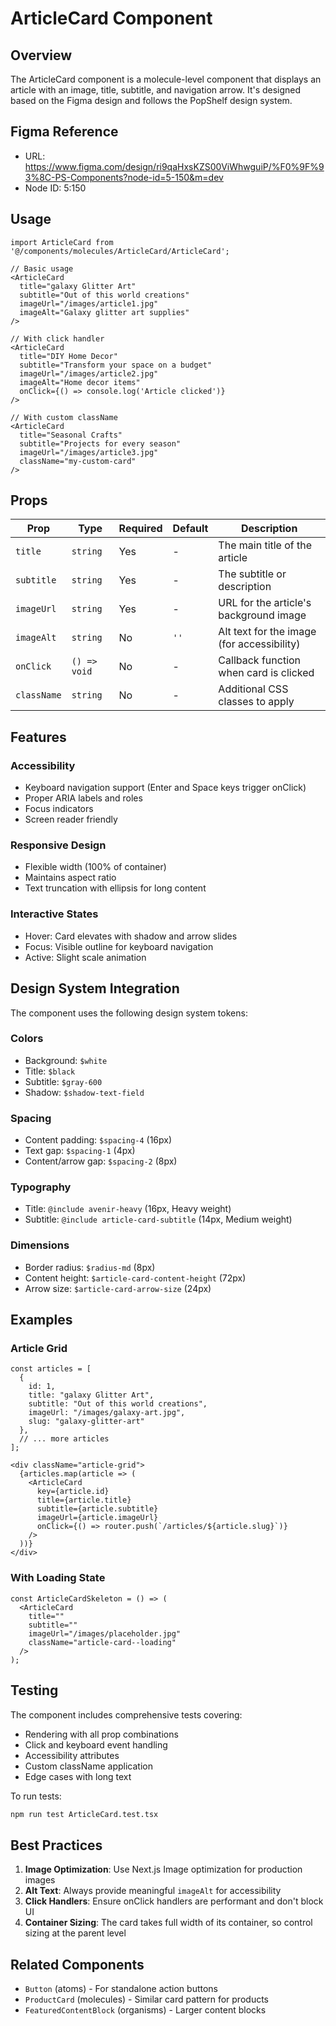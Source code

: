 # ArticleCard Component

## Overview
The ArticleCard component is a molecule-level component that displays an article with an image, title, subtitle, and navigation arrow. It's designed based on the Figma design and follows the PopShelf design system.

## Figma Reference
- URL: https://www.figma.com/design/ri9qaHxsKZS00ViWhwguiP/%F0%9F%93%8C-PS-Components?node-id=5-150&m=dev
- Node ID: 5:150

## Usage

```tsx
import ArticleCard from '@/components/molecules/ArticleCard/ArticleCard';

// Basic usage
<ArticleCard
  title="galaxy Glitter Art"
  subtitle="Out of this world creations"
  imageUrl="/images/article1.jpg"
  imageAlt="Galaxy glitter art supplies"
/>

// With click handler
<ArticleCard
  title="DIY Home Decor"
  subtitle="Transform your space on a budget"
  imageUrl="/images/article2.jpg"
  imageAlt="Home decor items"
  onClick={() => console.log('Article clicked')}
/>

// With custom className
<ArticleCard
  title="Seasonal Crafts"
  subtitle="Projects for every season"
  imageUrl="/images/article3.jpg"
  className="my-custom-card"
/>
```

## Props

| Prop | Type | Required | Default | Description |
|------|------|----------|---------|-------------|
| `title` | `string` | Yes | - | The main title of the article |
| `subtitle` | `string` | Yes | - | The subtitle or description |
| `imageUrl` | `string` | Yes | - | URL for the article's background image |
| `imageAlt` | `string` | No | `''` | Alt text for the image (for accessibility) |
| `onClick` | `() => void` | No | - | Callback function when card is clicked |
| `className` | `string` | No | - | Additional CSS classes to apply |

## Features

### Accessibility
- Keyboard navigation support (Enter and Space keys trigger onClick)
- Proper ARIA labels and roles
- Focus indicators
- Screen reader friendly

### Responsive Design
- Flexible width (100% of container)
- Maintains aspect ratio
- Text truncation with ellipsis for long content

### Interactive States
- Hover: Card elevates with shadow and arrow slides
- Focus: Visible outline for keyboard navigation
- Active: Slight scale animation

## Design System Integration

The component uses the following design system tokens:

### Colors
- Background: `$white`
- Title: `$black`
- Subtitle: `$gray-600`
- Shadow: `$shadow-text-field`

### Spacing
- Content padding: `$spacing-4` (16px)
- Text gap: `$spacing-1` (4px)
- Content/arrow gap: `$spacing-2` (8px)

### Typography
- Title: `@include avenir-heavy` (16px, Heavy weight)
- Subtitle: `@include article-card-subtitle` (14px, Medium weight)

### Dimensions
- Border radius: `$radius-md` (8px)
- Content height: `$article-card-content-height` (72px)
- Arrow size: `$article-card-arrow-size` (24px)

## Examples

### Article Grid
```tsx
const articles = [
  {
    id: 1,
    title: "galaxy Glitter Art",
    subtitle: "Out of this world creations",
    imageUrl: "/images/galaxy-art.jpg",
    slug: "galaxy-glitter-art"
  },
  // ... more articles
];

<div className="article-grid">
  {articles.map(article => (
    <ArticleCard
      key={article.id}
      title={article.title}
      subtitle={article.subtitle}
      imageUrl={article.imageUrl}
      onClick={() => router.push(`/articles/${article.slug}`)}
    />
  ))}
</div>
```

### With Loading State
```tsx
const ArticleCardSkeleton = () => (
  <ArticleCard
    title=""
    subtitle=""
    imageUrl="/images/placeholder.jpg"
    className="article-card--loading"
  />
);
```

## Testing

The component includes comprehensive tests covering:
- Rendering with all prop combinations
- Click and keyboard event handling
- Accessibility attributes
- Custom className application
- Edge cases with long text

To run tests:
```bash
npm run test ArticleCard.test.tsx
```

## Best Practices

1. **Image Optimization**: Use Next.js Image optimization for production images
2. **Alt Text**: Always provide meaningful `imageAlt` for accessibility
3. **Click Handlers**: Ensure onClick handlers are performant and don't block UI
4. **Container Sizing**: The card takes full width of its container, so control sizing at the parent level

## Related Components
- `Button` (atoms) - For standalone action buttons
- `ProductCard` (molecules) - Similar card pattern for products
- `FeaturedContentBlock` (organisms) - Larger content blocks